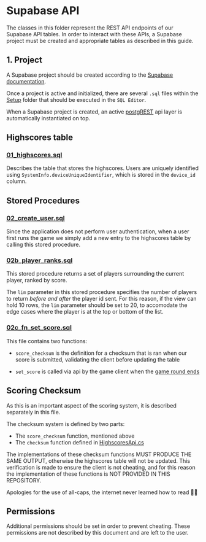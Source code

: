 # Supabase API

The classes in this folder represent the REST API endpoints of our Supabase API tables.
In order to interact with these APIs, a Supabase project must be created and appropriate tables as described in this guide.

## 1. Project

A Supabase project should be created according to the [Supabase documentation](https://supabase.com/docs/).

Once a project is active and initialized, there are several `.sql` files within the [Setup](./Setup/) folder that should be executed in the `SQL Editor`.

When a Supabase project is created, an active [postgREST](https://postgrest.org/en/latest/api.html) api layer is automatically instantiated on top.

## Highscores table

### [01_highscores.sql](./Setup/01_highscores.sql)

Describes the table that stores the highscores. Users are uniquely identified using `SystemInfo.deviceUniqueIdentifier`, which is stored in the `device_id` column.

## Stored Procedures

### [02_create_user.sql](./Setup/02_create_user.sql)

Since the application does not perform user authentication, when a user first runs the game we simply add a new entry to the highscores table by calling this stored procedure.

### [02b_player_ranks.sql](./Setup/02b_player_ranks.sql)

This stored procedure returns a set of players surrounding the current player, ranked by score.

The `lim` parameter in this stored procedure specifies the number of players to return *before and after* the player id sent. For this reason, if the view can hold 10 rows, the `lim` parameter should be set to 20, to accomodate the edge cases where the player is at the top or bottom of the list.

### [02c_fn_set_score.sql](./Setup/02c_fn_set_score.sql)

This file contains two functions:

- `score_checksum` is the definition for a checksum that is ran when our score is submitted, validating the client before updating the table

- `set_score` is called via api by the game client when the [game round ends](../../../_tapski/Scripts/UI/GameOver.cs#74)

## Scoring Checksum

As this is an important aspect of the scoring system, it is described separately in this file.

The checksum system is defined by two parts:

- The `score_checksum` function, mentioned above
- The `checksum` function defined in [HighscoresApi.cs](../../../_tapski/Scripts/Api/HighscoresApi.cs#17)

The implementations of these checksum functions MUST PRODUCE THE SAME OUTPUT, otherwise the highscores table will not be updated. This verification is made to ensure the client is not cheating, and for this reason the implementation of these functions is NOT PROVIDED IN THIS REPOSITORY.

Apologies for the use of all-caps, the internet never learned how to read 💁‍♀️

## Permissions

Additional permissions should be set in order to prevent cheating. These permissions are not described by this document and are left to the user.